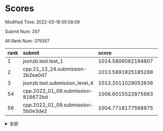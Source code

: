 # Scores

Modified Time: 2022-03-19 05:58:09

Submit Num: 207

All Rank Num: 379357

| rank |               submit               |       score        |       sigma        | pk_num |
| :--- | :--------------------------------- | :----------------- | :----------------- | :----- |
| 1    | jsonzb.test.test_1                 | 1014.5806062194807 | 0.8300496322517112 | 7332   |
| 2    | cpp.21_12_24.submission-2b2ea0d7   | 1013.5891825185288 | 0.7948484481017909 | 7329   |
| 3    | jsonzb.test.submission_level_4     | 1013.2011029052636 | 0.8094711618900919 | 7334   |
| 54   | cpp.2022_01_09.submission-816672bd | 1006.6015522875663 | 0.7382406695893933 | 7331   |
| 56   | cpp.2022_01_09.submission-5b0e3de2 | 1004.7718177568875 | 0.7174642675400856 | 7328   |


<details>
<summary>全部</summary>

| rank |                 submit                 |       score        |       sigma        | pk_num |
| :--- | :------------------------------------- | :----------------- | :----------------- | :----- |
| 1    | jsonzb.test.test_1                     | 1014.5806062194807 | 0.8300496322517112 | 7332   |
| 2    | cpp.21_12_24.submission-2b2ea0d7       | 1013.5891825185288 | 0.7948484481017909 | 7329   |
| 3    | jsonzb.test.submission_level_4         | 1013.2011029052636 | 0.8094711618900919 | 7334   |
| 4    | gobigger.level_3.submission_level_3_24 | 1011.7961105036885 | 0.7515373527199454 | 7330   |
| 5    | gobigger.level_3.submission_level_3_33 | 1011.5253939936028 | 0.7743003654965199 | 7332   |
| 6    | gobigger.level_3.submission_level_3_36 | 1011.2638501687176 | 0.7659271687248875 | 7329   |
| 7    | gobigger.level_3.submission_level_3_37 | 1011.2567647554257 | 0.7557475917366243 | 7327   |
| 8    | gobigger.level_3.submission_level_3_27 | 1011.0011648150715 | 0.7595153367509898 | 7329   |
| 9    | gobigger.level_3.submission_level_3_25 | 1010.9653524521264 | 0.7505229667222897 | 7327   |
| 10   | gobigger.level_3.submission_level_3_44 | 1010.9297807551253 | 0.7605495048002042 | 7336   |
| 11   | gobigger.level_3.submission_level_3_16 | 1010.8945356770029 | 0.7690190601479909 | 7328   |
| 12   | gobigger.level_3.submission_level_3_0  | 1010.836581348754  | 0.7598388036547374 | 7331   |
| 13   | gobigger.level_3.submission_level_3_20 | 1010.6959096646486 | 0.7716740622485874 | 7327   |
| 14   | gobigger.level_3.submission_level_3_18 | 1010.6686374892591 | 0.7671645065060547 | 7330   |
| 15   | gobigger.level_3.submission_level_3_42 | 1010.6282048754936 | 0.763076237412085  | 7333   |
| 16   | gobigger.level_3.submission_level_3_14 | 1010.5954001143616 | 0.7741102417611939 | 7331   |
| 17   | gobigger.level_3.submission_level_3_11 | 1010.4505485925959 | 0.7577264291497099 | 7331   |
| 18   | gobigger.level_3.submission_level_3_8  | 1010.3735898062585 | 0.759477207072527  | 7328   |
| 19   | gobigger.level_3.submission_level_3_46 | 1010.3368761971971 | 0.7576241437622004 | 7324   |
| 20   | gobigger.level_3.submission_level_3_23 | 1010.3146623827228 | 0.7546661304374209 | 7329   |
| 21   | gobigger.level_3.submission_level_3_2  | 1010.2976469327343 | 0.7626411755065331 | 7325   |
| 22   | gobigger.level_3.submission_level_3_49 | 1010.2405957131267 | 0.7361084879204808 | 7335   |
| 23   | gobigger.level_3.submission_level_3_1  | 1010.2230004262897 | 0.7672531957515389 | 7329   |
| 24   | gobigger.level_3.submission_level_3_29 | 1010.1965714073281 | 0.7484528728605929 | 7330   |
| 25   | gobigger.level_3.submission_level_3_40 | 1010.1884944555591 | 0.7566684664484691 | 7332   |
| 26   | gobigger.level_3.submission_level_3_5  | 1010.148395058498  | 0.7683768867109617 | 7328   |
| 27   | gobigger.level_3.submission_level_3_6  | 1010.1388646861085 | 0.766554323677978  | 7332   |
| 28   | gobigger.level_3.submission_level_3_31 | 1010.1344194242105 | 0.7584050607801748 | 7334   |
| 29   | gobigger.level_3.submission_level_3_26 | 1010.1253862939617 | 0.7669019307053073 | 7331   |
| 30   | gobigger.level_3.submission_level_3_39 | 1010.1093241107977 | 0.76829364070358   | 7331   |
| 31   | gobigger.level_3.submission_level_3_43 | 1010.0560151184366 | 0.7549150524003116 | 7324   |
| 32   | gobigger.level_3.submission_level_3_28 | 1010.027290691327  | 0.7480355792277956 | 7325   |
| 33   | gobigger.level_3.submission_level_3_48 | 1010.0130419768711 | 0.7692103958804125 | 7333   |
| 34   | gobigger.level_3.submission_level_3_3  | 1009.9425651403187 | 0.7668649216834498 | 7333   |
| 35   | gobigger.level_3.submission_level_3_10 | 1009.9282961512653 | 0.7436103115112864 | 7327   |
| 36   | gobigger.level_3.submission_level_3_38 | 1009.8503154906962 | 0.7543215732786277 | 7333   |
| 37   | gobigger.level_3.submission_level_3_21 | 1009.8437743613013 | 0.7361390330635955 | 7324   |
| 38   | gobigger.level_3.submission_level_3_17 | 1009.843609588765  | 0.7621824339495867 | 7329   |
| 39   | gobigger.level_3.submission_level_3_9  | 1009.797852385108  | 0.7526212566794585 | 7331   |
| 40   | gobigger.level_3.submission_level_3_45 | 1009.7734576603397 | 0.7575334427054179 | 7332   |
| 41   | gobigger.level_3.submission_level_3_34 | 1009.7349842063998 | 0.7544526633652163 | 7331   |
| 42   | gobigger.level_3.submission_level_3_7  | 1009.6762216408522 | 0.7614588310531739 | 7335   |
| 43   | gobigger.level_3.submission_level_3_22 | 1009.6686481503698 | 0.7427467362662477 | 7326   |
| 44   | gobigger.level_3.submission_level_3_19 | 1009.6004423930578 | 0.7456058393121435 | 7329   |
| 45   | gobigger.level_3.submission_level_3_15 | 1009.5635897409021 | 0.7703230847181975 | 7330   |
| 46   | gobigger.level_3.submission_level_3_35 | 1009.5103492954074 | 0.7518624227763953 | 7332   |
| 47   | gobigger.level_3.submission_level_3_12 | 1009.365822232243  | 0.7419686080182635 | 7329   |
| 48   | gobigger.level_3.submission_level_3_30 | 1009.3345832049687 | 0.7472429675617716 | 7336   |
| 49   | gobigger.level_3.submission_level_3_47 | 1009.2944505028772 | 0.7545458836007884 | 7332   |
| 50   | gobigger.level_3.submission_level_3_41 | 1009.2906457688542 | 0.7360244768457517 | 7328   |
| 51   | gobigger.level_3.submission_level_3_13 | 1008.6680654975446 | 0.7343500836379286 | 7334   |
| 52   | gobigger.level_3.submission_level_3_4  | 1008.5838997107572 | 0.7426964301419738 | 7331   |
| 53   | gobigger.level_3.submission_level_3_32 | 1008.414454489502  | 0.735121621044176  | 7333   |
| 54   | cpp.2022_01_09.submission-816672bd     | 1006.6015522875663 | 0.7382406695893933 | 7331   |
| 55   | gobigger.level_1.submission_level_1_46 | 1005.2232499904045 | 0.7273130063247893 | 7335   |
| 56   | cpp.2022_01_09.submission-5b0e3de2     | 1004.7718177568875 | 0.7174642675400856 | 7328   |
| 57   | gobigger.level_1.submission_level_1_32 | 1004.7606569278929 | 0.7340505082830739 | 7334   |
| 58   | gobigger.level_1.submission_level_1_43 | 1004.7365460128063 | 0.7148818972412322 | 7330   |
| 59   | gobigger.level_1.submission_level_1_37 | 1004.6301937306939 | 0.7192421982959157 | 7331   |
| 60   | gobigger.level_1.submission_level_1_5  | 1004.53253074451   | 0.7213150527774601 | 7329   |
| 61   | gobigger.level_1.submission_level_1_28 | 1004.3407463041558 | 0.7238444912794496 | 7331   |
| 62   | gobigger.level_1.submission_level_1_20 | 1004.0729448177783 | 0.731684670229475  | 7332   |
| 63   | gobigger.level_1.submission_level_1_36 | 1004.0247154838273 | 0.7053523779971075 | 7330   |
| 64   | gobigger.level_1.submission_level_1_14 | 1003.93611070449   | 0.7130794708224453 | 7335   |
| 65   | gobigger.level_1.submission_level_1_34 | 1003.9082804373817 | 0.7292107525978796 | 7332   |
| 66   | gobigger.level_1.submission_level_1_3  | 1003.8970769707117 | 0.7172011317809631 | 7330   |
| 67   | gobigger.level_1.submission_level_1_26 | 1003.7390085636189 | 0.7208073243935672 | 7340   |
| 68   | gobigger.level_1.submission_level_1_45 | 1003.692294216545  | 0.7162102398072128 | 7330   |
| 69   | gobigger.level_1.submission_level_1_21 | 1003.6805670121154 | 0.7175804449342955 | 7336   |
| 70   | gobigger.level_1.submission_level_1_22 | 1003.6676670755032 | 0.7176620176471449 | 7329   |
| 71   | gobigger.level_1.submission_level_1_49 | 1003.6408818999303 | 0.7190241914948097 | 7328   |
| 72   | gobigger.level_1.submission_level_1_16 | 1003.6241364429138 | 0.7254888691583391 | 7330   |
| 73   | gobigger.level_1.submission_level_1_11 | 1003.6098027524263 | 0.7138334443696482 | 7326   |
| 74   | gobigger.level_1.submission_level_1_7  | 1003.5776404883119 | 0.7101760982409222 | 7330   |
| 75   | gobigger.level_1.submission_level_1_15 | 1003.5389467462305 | 0.7155237775487959 | 7333   |
| 76   | gobigger.level_1.submission_level_1_44 | 1003.4967213410345 | 0.7179408431611327 | 7329   |
| 77   | gobigger.level_1.submission_level_1_35 | 1003.388675795677  | 0.7244864761816379 | 7331   |
| 78   | gobigger.level_1.submission_level_1_6  | 1003.3710992044968 | 0.7162859492260192 | 7335   |
| 79   | gobigger.level_1.submission_level_1_1  | 1003.3244138639819 | 0.7188308764757472 | 7331   |
| 80   | gobigger.level_1.submission_level_1_47 | 1003.2898471464617 | 0.7264419471780482 | 7329   |
| 81   | gobigger.level_1.submission_level_1_29 | 1003.2346495046189 | 0.7180507172376271 | 7327   |
| 82   | gobigger.level_1.submission_level_1_2  | 1003.2153098244705 | 0.7126079982335577 | 7331   |
| 83   | gobigger.level_1.submission_level_1_38 | 1003.2116733536803 | 0.7207633616642352 | 7327   |
| 84   | gobigger.level_1.submission_level_1_9  | 1003.1785573146598 | 0.714773421001488  | 7333   |
| 85   | gobigger.level_1.submission_level_1_39 | 1003.0879017320154 | 0.7313510715549407 | 7334   |
| 86   | gobigger.level_1.submission_level_1_8  | 1003.0844658334951 | 0.7282173386012977 | 7327   |
| 87   | gobigger.level_1.submission_level_1_23 | 1003.0404123651796 | 0.7070856774129666 | 7328   |
| 88   | gobigger.level_1.submission_level_1_18 | 1003.0382660415851 | 0.7125330498119503 | 7321   |
| 89   | gobigger.level_1.submission_level_1_19 | 1003.010886219357  | 0.7210041246456564 | 7327   |
| 90   | gobigger.level_1.submission_level_1_13 | 1002.9997879725039 | 0.7098167772145035 | 7330   |
| 91   | gobigger.level_1.submission_level_1_27 | 1002.9875395940766 | 0.7161876938689516 | 7331   |
| 92   | gobigger.level_1.submission_level_1_40 | 1002.8558065918063 | 0.7137148223779549 | 7329   |
| 93   | gobigger.level_1.submission_level_1_31 | 1002.7060379156555 | 0.7174193383716829 | 7330   |
| 94   | gobigger.level_1.submission_level_1_42 | 1002.7042787052042 | 0.7100300698792623 | 7334   |
| 95   | gobigger.level_1.submission_level_1_33 | 1002.6824226974688 | 0.7155240021200313 | 7335   |
| 96   | gobigger.level_1.submission_level_1_25 | 1002.6404669977849 | 0.7228619104537019 | 7327   |
| 97   | gobigger.level_1.submission_level_1_48 | 1002.6128448155866 | 0.7088287578732368 | 7331   |
| 98   | gobigger.level_1.submission_level_1_24 | 1002.5551552992887 | 0.7118979582180565 | 7331   |
| 99   | gobigger.level_1.submission_level_1_41 | 1002.5423470876542 | 0.7220880234749054 | 7335   |
| 100  | gobigger.level_1.submission_level_1_0  | 1002.5262018134358 | 0.7123158908302283 | 7337   |
| 101  | gobigger.level_1.submission_level_1_12 | 1002.5031738075411 | 0.7186450381375246 | 7329   |
| 102  | gobigger.level_1.submission_level_1_10 | 1002.4918333476712 | 0.7243499549075302 | 7330   |
| 103  | gobigger.level_1.submission_level_1_17 | 1002.36502783318   | 0.7247353568064732 | 7328   |
| 104  | gobigger.level_1.submission_level_1_30 | 1001.9997440782506 | 0.7149291072005063 | 7331   |
| 105  | gobigger.level_1.submission_level_1_4  | 1001.9324428953985 | 0.705602417508597  | 7331   |
| 106  | gobigger.random.submission_random_0    | 997.2086534833512  | 0.7049320858558913 | 7330   |
| 107  | gobigger.random.submission_random_42   | 997.1658421460621  | 0.7123217525725438 | 7329   |
| 108  | gobigger.random.submission_random_49   | 997.1135172553417  | 0.7053231583895723 | 7330   |
| 109  | gobigger.random.submission_random_5    | 996.9027744719572  | 0.7073292649126134 | 7328   |
| 110  | gobigger.random.submission_random_11   | 996.8452403893109  | 0.7023490775843483 | 7326   |
| 111  | gobigger.random.submission_random_34   | 996.7447017359552  | 0.6973863678166486 | 7329   |
| 112  | gobigger.random.submission_random_47   | 996.612064935727   | 0.7087551665512953 | 7328   |
| 113  | gobigger.random.submission_random_28   | 996.6039308425087  | 0.7161357181515066 | 7330   |
| 114  | gobigger.random.submission_random_23   | 996.5211150483123  | 0.7063587214313999 | 7336   |
| 115  | gobigger.random.submission_random_31   | 996.5119317591618  | 0.7195343889512273 | 7334   |
| 116  | gobigger.random.submission_random_7    | 996.4120911049308  | 0.6990595070950686 | 7327   |
| 117  | gobigger.random.submission_random_43   | 996.3432134618197  | 0.7089172325858852 | 7333   |
| 118  | gobigger.random.submission_random_10   | 996.3358147001463  | 0.7130395236047004 | 7329   |
| 119  | gobigger.random.submission_random_48   | 996.3255220649927  | 0.7046064800608387 | 7328   |
| 120  | gobigger.random.submission_random_15   | 996.2652498227594  | 0.7069046373144803 | 7330   |
| 121  | gobigger.random.submission_random_27   | 996.2477407454153  | 0.7196420405632886 | 7332   |
| 122  | gobigger.random.submission_random_39   | 996.2219231613917  | 0.7139874011019806 | 7332   |
| 123  | gobigger.random.submission_random_40   | 996.130401159138   | 0.7099680378492751 | 7327   |
| 124  | gobigger.random.submission_random_25   | 996.0965919970971  | 0.7071365433533284 | 7330   |
| 125  | gobigger.random.submission_random_22   | 996.0901344670659  | 0.7111552002024639 | 7328   |
| 126  | gobigger.random.submission_random_44   | 996.0783866840876  | 0.706065776846065  | 7336   |
| 127  | gobigger.random.submission_random_12   | 996.0511050061053  | 0.7133353948440198 | 7333   |
| 128  | gobigger.random.submission_random_33   | 996.0239520667901  | 0.708504333512084  | 7332   |
| 129  | gobigger.random.submission_random_26   | 996.0119498729741  | 0.6978323560258541 | 7332   |
| 130  | gobigger.random.submission_random_13   | 996.0069735391509  | 0.707694513106854  | 7331   |
| 131  | gobigger.random.submission_random_8    | 995.9234585809221  | 0.720094820796037  | 7335   |
| 132  | gobigger.random.submission_random_32   | 995.8906615926202  | 0.7144433174164246 | 7331   |
| 133  | gobigger.random.submission_random_21   | 995.8737068946339  | 0.7345792984563809 | 7338   |
| 134  | gobigger.random.submission_random_3    | 995.8655928630867  | 0.7114288465643336 | 7334   |
| 135  | gobigger.random.submission_random_6    | 995.8612825582675  | 0.7198867071909181 | 7329   |
| 136  | gobigger.random.submission_random_46   | 995.8574342228554  | 0.7315078747543052 | 7330   |
| 137  | gobigger.random.submission_random_45   | 995.8511309524117  | 0.6985500732008622 | 7330   |
| 138  | gobigger.random.submission_random_37   | 995.8374110048356  | 0.6968837021513423 | 7328   |
| 139  | gobigger.random.submission_random_20   | 995.7696064997529  | 0.7161686942669511 | 7330   |
| 140  | gobigger.random.submission_random_2    | 995.748138944622   | 0.7210112245000684 | 7330   |
| 141  | gobigger.random.submission_random_30   | 995.6619300411375  | 0.7043083836818018 | 7333   |
| 142  | gobigger.random.submission_random_1    | 995.6092578169593  | 0.7048573725744041 | 7327   |
| 143  | gobigger.random.submission_random_41   | 995.5661017582672  | 0.7178678829192079 | 7330   |
| 144  | gobigger.random.submission_random_9    | 995.5010457083118  | 0.7221384997544239 | 7330   |
| 145  | gobigger.random.submission_random_38   | 995.4303081185369  | 0.7224309337486579 | 7330   |
| 146  | gobigger.random.submission_random_18   | 995.3768147398366  | 0.6951558986625274 | 7331   |
| 147  | gobigger.random.submission_random_29   | 995.3326634413186  | 0.7280184733880241 | 7330   |
| 148  | gobigger.random.submission_random_24   | 995.313925321644   | 0.7331288352735595 | 7334   |
| 149  | gobigger.random.submission_random_17   | 995.218018691048   | 0.708031097408069  | 7327   |
| 150  | gobigger.random.submission_random_16   | 995.1588327181323  | 0.7188392331030682 | 7331   |
| 151  | gobigger.random.submission_random_36   | 995.1572263175062  | 0.7103215905708741 | 7334   |
| 152  | gobigger.random.submission_random_35   | 995.0831077422775  | 0.704523131885153  | 7327   |
| 153  | gobigger.random.submission_random_14   | 995.0736260835762  | 0.7159074386945955 | 7329   |
| 154  | gobigger.random.submission_random_4    | 994.8416378287227  | 0.7420701476444781 | 7329   |
| 155  | gobigger.random.submission_random_19   | 994.657621886101   | 0.7219012863718792 | 7330   |
| 156  | gobigger.level_2.submission_level_2_2  | 993.54121912086    | 0.7286939942854974 | 7333   |
| 157  | gobigger.level_2.submission_level_2_42 | 993.0100315359862  | 0.7418061769669054 | 7331   |
| 158  | gobigger.level_2.submission_level_2_45 | 992.9819029834224  | 0.7297064917035342 | 7333   |
| 159  | gobigger.level_2.submission_level_2_39 | 992.9757379565423  | 0.7302023371449508 | 7332   |
| 160  | gobigger.level_2.submission_level_2_37 | 992.9626046222181  | 0.7295494496864795 | 7329   |
| 161  | gobigger.level_2.submission_level_2_6  | 992.874039410929   | 0.7451303486432808 | 7328   |
| 162  | gobigger.level_2.submission_level_2_9  | 992.8055772711041  | 0.7367228532802651 | 7334   |
| 163  | gobigger.level_2.submission_level_2_46 | 992.7249118536092  | 0.7677660246455029 | 7330   |
| 164  | gobigger.level_2.submission_level_2_0  | 992.6829086907635  | 0.7449038020622957 | 7332   |
| 165  | gobigger.level_2.submission_level_2_14 | 992.6674540431015  | 0.7449841526971409 | 7331   |
| 166  | gobigger.level_2.submission_level_2_38 | 992.6646288326774  | 0.7539650584271964 | 7333   |
| 167  | gobigger.level_2.submission_level_2_1  | 992.6420202427392  | 0.7309960540216925 | 7339   |
| 168  | gobigger.level_2.submission_level_2_35 | 992.5283719280364  | 0.740327432527408  | 7330   |
| 169  | gobigger.level_2.submission_level_2_15 | 992.3659994436872  | 0.7590236366441526 | 7333   |
| 170  | gobigger.level_2.submission_level_2_36 | 992.2928449069259  | 0.7322732956001794 | 7333   |
| 171  | gobigger.level_2.submission_level_2_28 | 992.2628057427465  | 0.7562169392112875 | 7331   |
| 172  | gobigger.level_2.submission_level_2_32 | 992.259977834644   | 0.7460374519633466 | 7330   |
| 173  | gobigger.level_2.submission_level_2_41 | 992.1280595688098  | 0.7650562244246227 | 7329   |
| 174  | gobigger.level_2.submission_level_2_48 | 992.1238356620529  | 0.7757960224142079 | 7332   |
| 175  | gobigger.level_2.submission_level_2_34 | 992.0912484350365  | 0.7399088749880287 | 7330   |
| 176  | gobigger.level_2.submission_level_2_26 | 992.0623893823652  | 0.7369853577001332 | 7332   |
| 177  | gobigger.level_2.submission_level_2_10 | 992.0480520735582  | 0.7380364610391308 | 7328   |
| 178  | gobigger.level_2.submission_level_2_11 | 991.9609833913455  | 0.7382064706525453 | 7333   |
| 179  | gobigger.level_2.submission_level_2_24 | 991.9174985386754  | 0.742917033938957  | 7329   |
| 180  | gobigger.level_2.submission_level_2_16 | 991.8886216708612  | 0.7595012368431189 | 7328   |
| 181  | gobigger.level_2.submission_level_2_3  | 991.8516387567278  | 0.7320462551543874 | 7327   |
| 182  | gobigger.level_2.submission_level_2_25 | 991.8497558450409  | 0.7331699388813634 | 7330   |
| 183  | gobigger.level_2.submission_level_2_13 | 991.8374454371036  | 0.7265600569178873 | 7327   |
| 184  | gobigger.level_2.submission_level_2_19 | 991.8264740074933  | 0.743350582536552  | 7333   |
| 185  | gobigger.level_2.submission_level_2_18 | 991.7906330773467  | 0.7680528889689049 | 7323   |
| 186  | gobigger.level_2.submission_level_2_5  | 991.7877827393024  | 0.7386143344108156 | 7330   |
| 187  | gobigger.level_2.submission_level_2_17 | 991.6284684773916  | 0.7631760143442696 | 7326   |
| 188  | gobigger.level_2.submission_level_2_44 | 991.5722650564725  | 0.7662341779959293 | 7324   |
| 189  | gobigger.level_2.submission_level_2_21 | 991.5401747717609  | 0.757688514154229  | 7331   |
| 190  | gobigger.level_2.submission_level_2_4  | 991.4870252124051  | 0.7496861096785893 | 7332   |
| 191  | gobigger.level_2.submission_level_2_20 | 991.4503851858053  | 0.7398114998602049 | 7332   |
| 192  | gobigger.level_2.submission_level_2_49 | 991.4350856878006  | 0.7455463605668402 | 7334   |
| 193  | gobigger.level_2.submission_level_2_31 | 991.425629475749   | 0.7870502778220055 | 7325   |
| 194  | gobigger.level_2.submission_level_2_7  | 991.2758059822655  | 0.7592368196021164 | 7332   |
| 195  | gobigger.level_2.submission_level_2_29 | 991.2635834868252  | 0.7461978501790647 | 7328   |
| 196  | gobigger.level_2.submission_level_2_33 | 991.0665296902542  | 0.7551127830594978 | 7337   |
| 197  | gobigger.level_2.submission_level_2_12 | 991.0309129506147  | 0.7560798441926637 | 7330   |
| 198  | gobigger.level_2.submission_level_2_43 | 991.0176937294383  | 0.7347618538419336 | 7334   |
| 199  | gobigger.level_2.submission_level_2_40 | 990.9995651731654  | 0.778189736481561  | 7336   |
| 200  | gobigger.level_2.submission_level_2_47 | 990.9001474686988  | 0.7584830831685774 | 7329   |
| 201  | gobigger.level_2.submission_level_2_27 | 990.8537156111482  | 0.7475774369443724 | 7332   |
| 202  | gobigger.level_2.submission_level_2_22 | 990.8312380977177  | 0.7748231945435138 | 7330   |
| 203  | gobigger.level_2.submission_level_2_30 | 990.7518481138762  | 0.746942192676359  | 7332   |
| 204  | gobigger.level_2.submission_level_2_23 | 990.460090385106   | 0.7740798613453073 | 7327   |
| 205  | gobigger.level_2.submission_level_2_8  | 989.0538251900447  | 0.7758401189051204 | 7334   |
| 206  | gobigger.none.submission_none_0        | 977.2129147557744  | 1.3687238736156184 | 7327   |
| 207  | gobigger.none.submission_none_1        | 974.6093816208158  | 1.5816267192880333 | 7339   |

</details>